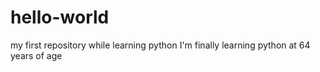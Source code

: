 # hello-world
my first repository while learning python
I'm finally learning python at 64 years of age

